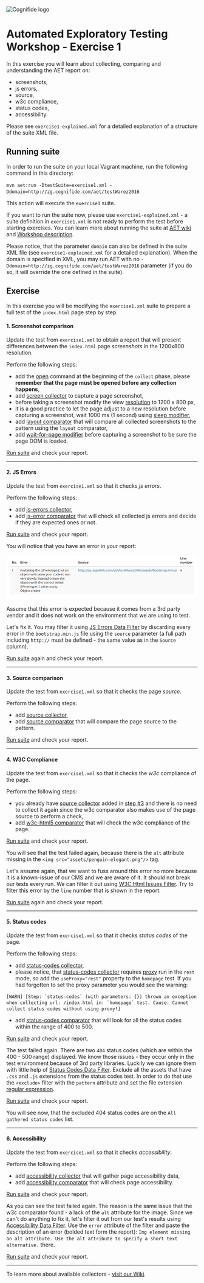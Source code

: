 ![Cognifide logo](http://cognifide.github.io/images/cognifide-logo.png)

# Automated Exploratory Testing Workshop - Exercise 1

In this exercise you will learn about collecting, comparing and understanding the AET report on:

* screenshots,
* js errors,
* source,
* w3c compliance,
* status codes,
* accessibility.

Please see `exercise1-explained.xml` for a detailed explanation of a structure of the suite XML file.

## Running suite
In order to run the suite on your local Vagrant machine, run the following command in this directory:

`mvn aet:run -DtestSuite=exercise1.xml -Ddomain=http://zg.cognifide.com/aet/testWarez2016`

This action will execute the `exercise1` suite.

If you want to run the suite now, please use `exercise1-explained.xml` - a suite definition in `exercise1.xml` is not ready to perform the test before starting exercises.
You can learn more about running the suite at [AET wiki](https://github.com/Cognifide/aet/wiki/RunningSuite) and [Workshop description](https://github.com/Skejven/aet-workshop#running-suite).

Please notice, that the parameter `domain` can also be defined in the suite XML file (see `exercise1-explained.xml` for a detailed explanation).
When the domain is specified in XML, you may run AET with no `-Ddomain=http://zg.cognifide.com/aet/testWarez2016` parameter (if you do so, it will override the one defined in the suite).

## Exercise
In this exercise you will be modifying the `exercise1.xml` suite to prepare a full test of the `index.html` page step by step.

#### 1. Screenshot comparison 
Update the test from `exercise1.xml` to obtain a report that will present differences between the `index.html` page *screenshots* in the 1200x800 resolution.

Perform the following steps:
   * add the [open](https://github.com/Cognifide/aet/wiki/Open) command at the beginning of the `collect` phase, please **remember that the page must be opened before any collection happens**,
   * add [screen collector](https://github.com/Cognifide/aet/wiki/ScreenCollector) to capture a page screenshot,
   * before taking a screenshot modify the view [resolution](https://github.com/Cognifide/aet/wiki/ResolutionModifier) to 1200 x 800 px,
   * it is a good practice to let the page adjust to a new resolution before capturing a screenshot, wait 1000 ms (1 second) using [sleep modifier](https://github.com/Cognifide/aet/wiki/SleepModifier),
   * add [layout comparator](https://github.com/Cognifide/aet/wiki/LayoutComparator) that will compare all collected screenshots to the pattern using the `layout` comparator,
   * add [wait-for-page modifier](https://github.com/Cognifide/aet/wiki/WaitForPageLoadedModifier) before capturing a screenshot to be sure the page DOM is loaded.

[Run suite](#running-suite) and check your report.

------

#### 2. JS Errors 
Update the test from `exercise1.xml` so that it checks *js errors*.

Perform the following steps:
   * add [js-errors collector](https://github.com/Cognifide/aet/wiki/JSErrorsCollector),
   * add [js-error comparator](https://github.com/Cognifide/aet/wiki/JSErrorsComparator) that will check all collected js errors and decide if they are expected ones or not.

[Run suite](#running-suite) and check your report.

You will notice that you have an error in your report: 

![JS Error](assets/report-js-error.png)

Assume that this error is expected because it comes from a 3rd party vendor and it does not work on the environment that we are using to test.

Let's fix it. You may filter it using [JS Errors Data Filter](https://github.com/Cognifide/aet/wiki/JSErrorsDataFilter) 
by discarding every error in the `bootstrap.min.js` file using the `source` parameter (a full path including `http://` must be defined - the same value as in the `Source` column).

[Run suite](#running-suite) again and check your report.

------

#### 3. Source comparison 
Update the test from `exercise1.xml` so that it checks the page *source*.

Perform the following steps:
   * add [source collector](https://github.com/Cognifide/aet/wiki/SourceCollector),
   * add [source comparator](https://github.com/Cognifide/aet/wiki/SourceComparator) that will compare the page source to the pattern.
   
[Run suite](#running-suite) and check your report.

------

#### 4. W3C Compliance 
Update the test from `exercise1.xml` so that it checks the *w3c* compliance of the page.

Perform the following steps:
   * you already have [source collector](https://github.com/Cognifide/aet/wiki/SourceCollector) added in [step #3](#3-source-comparison) 
   and there is no need to collect it again since the w3c comparator also makes use of the page source to perform a check,
   * add [w3c-html5 comparator](https://github.com/Cognifide/aet/wiki/W3CHTML5Comparator) that will check the w3c compliance of the page.
   
[Run suite](#running-suite) and check your report.

You will see that the test failed again, because there is the `alt` attribute missing in the `<img src="assets/penguin-elegant.png"/>` tag.

Let's assume again, that we want to fuss around this error no more because it is a known-issue of our CMS and we are aware of it.
It should not break our tests every run. We can filter it out using [W3C Html Issues Filter](https://github.com/Cognifide/aet/wiki/W3CHTML5IssuesFilter).
Try to filter this error by the `line` number that is shown in the report.

[Run suite](#running-suite) again and check your report.

------

#### 5. Status codes 
Update the test from `exercise1.xml` so that it checks *status codes* of the page.

Perform the following steps:
   * add [status-codes collector](https://github.com/Cognifide/aet/wiki/StatusCodesCollector),
   * please notice, that [status-codes collector](https://github.com/Cognifide/aet/wiki/StatusCodesCollector) 
   requires [proxy](https://github.com/Cognifide/aet/wiki/SuiteStructure#proxy) run in the `rest` mode, so add the `useProxy="rest"` property
   to the `homepage` test. If you had forgotten to set the proxy parameter you would see the warning:
   
   ```
   [WARN] [Step: `status-codes` (with parameters: {}) thrown an exception when collecting url: /index.html in: `homepage` test. Cause: Cannot collect status codes without using proxy!]
   ```
   
   * add [status-codes comparator](https://github.com/Cognifide/aet/wiki/StatusCodesComparator) that will look for all the status codes within the range of 400 to 500.
   
[Run suite](#running-suite) and check your report.

The test failed again. There are two `404` status codes (which are within the 400 - 500 range) displayed. 
We know those issues - they occur only in the test environment because of 3rd party libraries. 
Luckily we can ignore them with little help of [Status Codes Data Filter](https://github.com/Cognifide/aet/wiki/StatusCodesDataFilters).
Exclude all the assets that have `.css` and `.js` extensions from the status codes test. 
In order to do that use the `<exclude>` filter with the `pattern` attribute and set the file extension [regular expression](http://www.regular-expressions.info/).

[Run suite](#running-suite) and check your report.

You will see now, that the excluded 404 status codes are on the `All gathered status codes` list.

------

#### 6. Accessibility
Update the test from `exercise1.xml` so that it checks *accessibility*.

Perform the following steps:
   * add [accessibility collector](https://github.com/Cognifide/aet/wiki/AccessibilityCollector) that will gather page accessibility data,
   * add [accessibility comparator](https://github.com/Cognifide/aet/wiki/AccessibilityComparator) that will check page accessibility.
   
[Run suite](#running-suite) and check your report.

As you can see the test failed again. The reason is the same issue that the w3c comparator found - a lack of the `alt` attribute for the image.
Since we can't do anything to fix it, let's filter it out from our test's results using [Accessibility Data Filter](https://github.com/Cognifide/aet/wiki/AccessibilityDataFilter).
Use the `error` attribute of the filter and paste the description of an error (bolded text form the report): `Img element missing an alt attribute. Use the alt attribute to specify a short text alternative.` there.

[Run suite](#running-suite) and check your report.

------

To learn more about available collectors - [visit our Wiki](https://github.com/Cognifide/aet/wiki/Collectors).